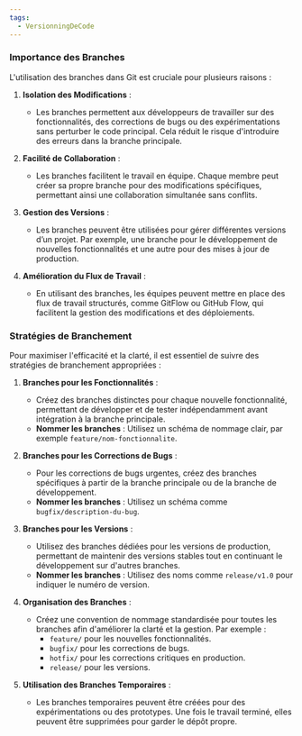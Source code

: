 ```yaml
---
tags:
  - VersionningDeCode
---
```

### Importance des Branches

L'utilisation des branches dans Git est cruciale pour plusieurs raisons :

1. **Isolation des Modifications** :
    
    - Les branches permettent aux développeurs de travailler sur des fonctionnalités, des corrections de bugs ou des expérimentations sans perturber le code principal. Cela réduit le risque d'introduire des erreurs dans la branche principale.
2. **Facilité de Collaboration** :
    
    - Les branches facilitent le travail en équipe. Chaque membre peut créer sa propre branche pour des modifications spécifiques, permettant ainsi une collaboration simultanée sans conflits.
3. **Gestion des Versions** :
    
    - Les branches peuvent être utilisées pour gérer différentes versions d’un projet. Par exemple, une branche pour le développement de nouvelles fonctionnalités et une autre pour des mises à jour de production.
4. **Amélioration du Flux de Travail** :
    
    - En utilisant des branches, les équipes peuvent mettre en place des flux de travail structurés, comme GitFlow ou GitHub Flow, qui facilitent la gestion des modifications et des déploiements.

### Stratégies de Branchement

Pour maximiser l'efficacité et la clarté, il est essentiel de suivre des stratégies de branchement appropriées :

1. **Branches pour les Fonctionnalités** :
    
    - Créez des branches distinctes pour chaque nouvelle fonctionnalité, permettant de développer et de tester indépendamment avant intégration à la branche principale.
    - **Nommer les branches** : Utilisez un schéma de nommage clair, par exemple `feature/nom-fonctionnalite`.
2. **Branches pour les Corrections de Bugs** :
    
    - Pour les corrections de bugs urgentes, créez des branches spécifiques à partir de la branche principale ou de la branche de développement.
    - **Nommer les branches** : Utilisez un schéma comme `bugfix/description-du-bug`.
3. **Branches pour les Versions** :
    
    - Utilisez des branches dédiées pour les versions de production, permettant de maintenir des versions stables tout en continuant le développement sur d'autres branches.
    - **Nommer les branches** : Utilisez des noms comme `release/v1.0` pour indiquer le numéro de version.
4. **Organisation des Branches** :
    
    - Créez une convention de nommage standardisée pour toutes les branches afin d'améliorer la clarté et la gestion. Par exemple :
        - `feature/` pour les nouvelles fonctionnalités.
        - `bugfix/` pour les corrections de bugs.
        - `hotfix/` pour les corrections critiques en production.
        - `release/` pour les versions.
5. **Utilisation des Branches Temporaires** :
    
    - Les branches temporaires peuvent être créées pour des expérimentations ou des prototypes. Une fois le travail terminé, elles peuvent être supprimées pour garder le dépôt propre.